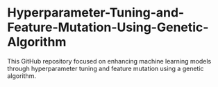 # Hyperparameter-Tuning-and-Feature-Mutation-Using-Genetic-Algorithm
 This GitHub repository focused on enhancing machine learning models through hyperparameter tuning and feature mutation using a genetic algorithm. 
